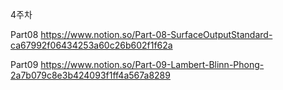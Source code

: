 4주차

Part08
https://www.notion.so/Part-08-SurfaceOutputStandard-ca67992f06434253a60c26b602f1f62a

Part09
https://www.notion.so/Part-09-Lambert-Blinn-Phong-2a7b079c8e3b424093f1ff4a567a8289